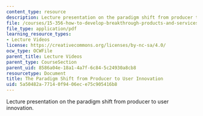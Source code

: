```yaml
---
content_type: resource
description: Lecture presentation on the paradigm shift from producer to user innovation.
file: /courses/15-356-how-to-develop-breakthrough-products-and-services-spring-2012/5a50482a77140f9406ece75c905416b8_MIT15_356S12_lec01.pdf
file_type: application/pdf
learning_resource_types:
- Lecture Videos
license: https://creativecommons.org/licenses/by-nc-sa/4.0/
ocw_type: OCWFile
parent_title: Lecture Videos
parent_type: CourseSection
parent_uid: 8586a04e-18a1-4a7f-6c84-5c24930a8cb8
resourcetype: Document
title: The Paradigm Shift from Producer to User Innovation
uid: 5a50482a-7714-0f94-06ec-e75c905416b8
---
```

Lecture presentation on the paradigm shift from producer to user innovation.